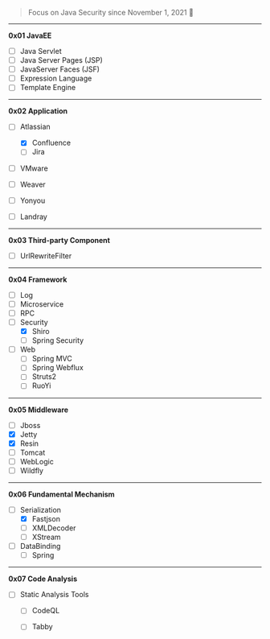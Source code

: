 > Focus on Java Security since November 1, 2021 👣

---

**0x01 JavaEE**
- [ ] Java Servlet
- [ ] Java Server Pages (JSP)
- [ ] JavaServer Faces (JSF)
- [ ] Expression Language 
- [ ] Template Engine 

---

**0x02 Application**
- [ ] Atlassian
  - [x] Confluence
  - [ ] Jira
- [ ] VMware
- [ ] Weaver 
- [ ] Yonyou 
- [ ] Landray 


---

**0x03 Third-party Component**
- [ ] UrlRewriteFilter

---

**0x04 Framework**
- [ ] Log          
- [ ] Microservice
- [ ] RPC
- [ ] Security     
  - [x] Shiro
  - [ ] Spring Security
- [ ] Web
  - [ ] Spring MVC
  - [ ] Spring Webflux
  - [ ] Struts2
  - [ ] RuoYi

---

**0x05 Middleware** 

- [ ] Jboss
- [x] Jetty
- [x] Resin
- [ ] Tomcat
- [ ] WebLogic
- [ ] Wildfly

---

**0x06 Fundamental Mechanism** 
- [ ] Serialization
  - [x] Fastjson
  - [ ] XMLDecoder
  - [ ] XStream

- [ ] DataBinding
  - [ ] Spring

---

**0x07 Code Analysis**
- [ ] Static Analysis Tools
  - [ ] CodeQL
  - [ ] Tabby

  







